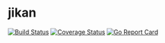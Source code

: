 # jikan

[![Build Status](https://img.shields.io/travis/alongubkin/jikan.svg)](https://travis-ci.org/alongubkin/jikan)
[![Coverage Status](https://img.shields.io/coveralls/alongubkin/jikan.svg)](https://coveralls.io/github/alongubkin/jikan?branch=master)
[![Go Report Card](https://goreportcard.com/badge/github.com/alongubkin/jikan)](https://goreportcard.com/report/github.com/alongubkin/jikan)
